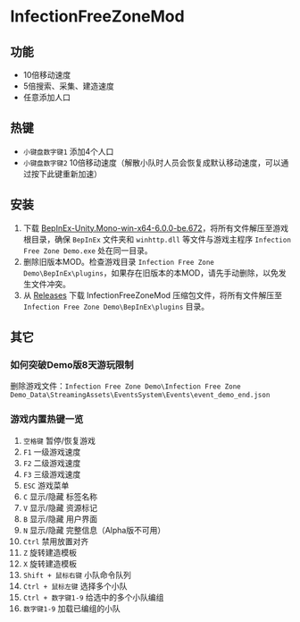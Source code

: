 # InfectionFreeZoneMod

## 功能

* 10倍移动速度
* 5倍搜索、采集、建造速度
* 任意添加人口

## 热键

* `小键盘数字键1` 添加4个人口
* `小键盘数字键2` 10倍移动速度（解散小队时人员会恢复成默认移动速度，可以通过按下此键重新加速）

## 安装

1. 下载 [BepInEx-Unity.Mono-win-x64-6.0.0-be.672](https://builds.bepinex.dev/projects/bepinex_be/672/BepInEx-Unity.Mono-win-x64-6.0.0-be.672%2B472e950.zip)，将所有文件解压至游戏根目录，确保 `BepInEx` 文件夹和 `winhttp.dll` 等文件与游戏主程序 `Infection Free Zone Demo.exe` 处在同一目录。
2. 删除旧版本MOD。检查游戏目录 `Infection Free Zone Demo\BepInEx\plugins`，如果存在旧版本的本MOD，请先手动删除，以免发生文件冲突。
3. 从 [Releases](https://github.com/abevol/InfectionFreeZoneMod/releases) 下载 InfectionFreeZoneMod 压缩包文件，将所有文件解压至 `Infection Free Zone Demo\BepInEx\plugins` 目录。

## 其它

### 如何突破Demo版8天游玩限制

删除游戏文件：`Infection Free Zone Demo\Infection Free Zone Demo_Data\StreamingAssets\EventsSystem\Events\event_demo_end.json`

### 游戏内置热键一览

1. `空格键` 暂停/恢复游戏
2. `F1` 一级游戏速度
3. `F2` 二级游戏速度
4. `F3` 三级游戏速度
5. `ESC` 游戏菜单
6. `C` 显示/隐藏 标签名称
7. `V` 显示/隐藏 资源标记
8. `B` 显示/隐藏 用户界面
9. `N` 显示/隐藏 完整信息（Alpha版不可用）
10. `Ctrl` 禁用放置对齐
11. `Z` 旋转建造模板
12. `X` 旋转建造模板
13. `Shift + 鼠标右键` 小队命令队列
14. `Ctrl + 鼠标左键` 选择多个小队
15. `Ctrl + 数字键1-9` 给选中的多个小队编组
16. `数字键1-9` 加载已编组的小队
